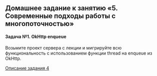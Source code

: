 ## Домашнее задание к занятию «5. Современные подходы работы с многопоточностью»

#### Задача №1. OkHttp enqueue

Возьмите проект сервера с лекции и мигрируйте всю функциональность с использованием функции thread на enqueue из OkHttp.



[Описание задания 4](https://github.com/netology-code/andin-homeworks/tree/ANDIN-36/05_current)